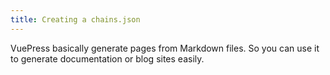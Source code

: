 ```yaml
---
title: Creating a chains.json
---
```


VuePress basically generate pages from Markdown files. So you can use it to generate documentation or blog sites easily.
